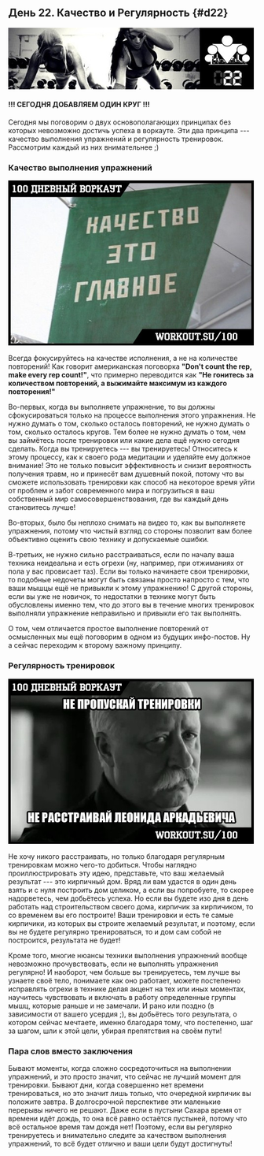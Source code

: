 ## День 22. Качество и Регулярность {#d22}

![](src/img/22.jpg)

#### !!! СЕГОДНЯ ДОБАВЛЯЕМ ОДИН КРУГ !!!

Cегодня мы поговорим о двух основополагающих принципах без которых невозможно достичь успеха в воркауте. Эти два принципа --- качество выполнения упражнений и регулярность тренировок. Рассмотрим каждый из них внимательнее ;) 

### Качество выполнения упражнений

![](src/img/22-1.jpg)

Всегда фокусируйтесь на качестве исполнения, а не на количестве повторений! Как говорит американская поговорка **"Don't count the rep, make every rep count!"**, что примерно переводится как **"Не гонитесь за количеством повторений, а выжимайте максимум из каждого повторения!"** 

Во-первых, когда вы выполняете упражнение, то вы должны сфокусироваться только на процессе выполнения этого упражнения. Не нужно думать о том, сколько осталось повторений, не нужно думать о том, сколько осталось кругов. Тем более не нужно думать о том, чем вы займётесь после тренировки или какие дела ещё нужно сегодня сделать. Когда вы тренируетесь --- вы тренируетесь! Относитесь к этому процессу, как к своего рода медитации и уделяйте ему должное внимание! Это не только повысит эффективность и снизит вероятность получения травм, но и принесёт вам душевный покой, потому что вы сможете использовать тренировки как способ на некоторое время уйти от проблем и забот современного мира и погрузиться в ваш собственный мир самосовершенствования, где вы каждый день становитесь лучше! 

Во-вторых, было бы неплохо снимать на видео то, как вы выполняете упражнения, потому что чистый взгляд со стороны позволит вам более объективно оценить свою технику и допускаемые ошибки. 

В-третьих, не нужно сильно расстраиваться, если по началу ваша техника неидеальна и есть огрехи (ну, например, при отжиманиях от пола у вас провисает таз). Если вы только начинаете свои тренировки, то подобные недочеты могут быть связаны просто напросто с тем, что ваши мышцы ещё не привыкли к этому упражнению! С другой стороны, если вы уже не новичок, то недостатки в технике могут быть обусловлены именно тем, что до этого вы в течение многих тренировок выполняли упражнение неправильно и привыкли его так выполнять. 

О том, чем отличается простое выполнение повторений от осмысленных мы ещё поговорим в одном из будущих инфо-постов. Ну а сейчас переходим к второму важному принципу. 

### Регулярность тренировок

![](src/img/22-2.jpg)

Не хочу никого расстраивать, но только благодаря регулярным тренировкам можно чего-то добиться. Чтобы наглядно проиллюстрировать эту идею, представьте, что ваш желаемый результат --- это кирпичный дом. Вряд ли вам удастся в один день взять и с нуля построить дом целиком, а если вы попробуете, то скорее надорветесь, чем добьётесь успеха. Но если вы будете изо дня в день работать над строительством своего дома, кирпичик за кирпичиком, то со временем вы его построите! Ваши тренировки и есть те самые кирпичики, из которых вы строите желаемый результат, и поэтому, если вы не будете регулярно тренироваться, то и дом сам собой не построится, результата не будет! 

Кроме того, многие нюансы техники выполнения упражнений вообще невозможно прочувствовать, если не выполнять упражнения регулярно! И наоборот, чем больше вы тренируетесь, тем лучше вы узнаете своё тело, понимаете как оно работает, можете постепенно исправлять огрехи в технике делая акцент на тех или иных моментах, научитесь чувствовать и включать в работу определенные группы мышц, которые раньше и не замечали. И рано или поздно (в зависимости от вашего усердия ;), вы добьётесь того результата, о котором сейчас мечтаете, именно благодаря тому, что постепенно, шаг за шагом, шли к этой цели, убирая препятствия на своём пути! 

### Пара слов вместо заключения

Бывают моменты, когда сложно сосредоточиться на выполнении упражнений, и это просто значит, что сейчас не лучший момент для тренировки. Бывают дни, когда совершенно нет времени тренироваться, но это значит лишь только, что очередной кирпичик вы положите завтра. В долгосрочной перспективе эти маленькие перерывы ничего не решают. Даже если в пустыни Сахара время от времени идёт дождь, то она всё равно остаётся пустыней, потому что всё остальное время там дождя нет! Поэтому, если вы регулярно тренируетесь и внимательно следите за качеством выполнения упражнений, то всё будет отлично и ваши цели будут достигнуты! 

